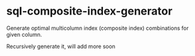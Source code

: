 # sql-composite-index-generator
Generate optimal multicolumn index (composite index) combinations for given column.

Recursively generate it, will add more soon

